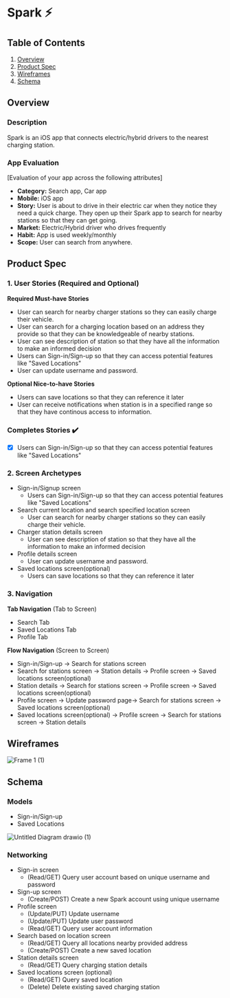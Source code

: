 
# Spark ⚡️

## Table of Contents
1. [Overview](#Overview)
1. [Product Spec](#Product-Spec)
1. [Wireframes](#Wireframes)
2. [Schema](#Schema)

## Overview
### Description
Spark is an iOS app that connects electric/hybrid drivers to the nearest charging station.

### App Evaluation
[Evaluation of your app across the following attributes]
- **Category:** Search app, Car app
- **Mobile:** iOS app
- **Story:** User is about to drive in their electric car when they notice they need a quick charge. They open up their Spark app to search for nearby stations so that they can get going.
- **Market:** Electric/Hybrid driver who drives frequently
- **Habit:** App is used weekly/monthly
- **Scope:** User can search from anywhere.

## Product Spec

### 1. User Stories (Required and Optional)

**Required Must-have Stories**

* User can search for nearby charger stations so they can easily charge their vehicle.
* User can search for a charging location based on an address they provide so that they can be knowledgeable of nearby stations.
* User can see description of station so that they have all the information to make an informed decision
* Users can Sign-in/Sign-up so that they can access potential features like "Saved Locations"
* User can update username and password.

**Optional Nice-to-have Stories**

* Users can save locations so that they can reference it later
* User can receive notifications when station is in a specified range so that they have continous access to information.

### Completes Stories ✔️
* [X] Users can Sign-in/Sign-up so that they can access potential features like "Saved Locations"

### 2. Screen Archetypes

* Sign-in/Signup screen
   * Users can Sign-in/Sign-up so that they can access potential features like "Saved Locations"
* Search current location and search specified location screen
   * User can search for nearby charger stations so they can easily charge their vehicle.
 * Charger station details screen
   * User can see description of station so that they have all the information to make an informed decision
 * Profile details screen
   * User can update username and password. 
 * Saved locations screen(optional)
   * Users can save locations so that they can reference it later
  
### 3. Navigation

**Tab Navigation** (Tab to Screen)

* Search Tab
* Saved Locations Tab
* Profile Tab

**Flow Navigation** (Screen to Screen)

* Sign-in/Sign-up -> Search for stations screen
* Search for stations screen -> Station details -> Profile screen -> Saved locations screen(optional)
* Station details -> Search for stations screen -> Profile screen -> Saved locations screen(optional)
* Profile screen -> Update password page->  Search for stations screen -> Saved locations screen(optional)
* Saved locations screen(optional) -> Profile screen -> Search for stations screen -> Station details

## Wireframes
![Frame 1 (1)](https://user-images.githubusercontent.com/40500769/199324214-54d07e3c-5c30-4c8f-a73c-5c4d3c461e31.png)

## Schema 
### Models
- Sign-in/Sign-up
- Saved Locations

![Untitled Diagram drawio (1)](https://user-images.githubusercontent.com/40500769/199324218-b345f044-0a9a-42b6-a534-fb17ce1d1f72.png)
### Networking
- Sign-in screen
  - (Read/GET) Query user account based on unique username and password
- Sign-up screen
  - (Create/POST) Create a new Spark account using unique username
- Profile screen
  - (Update/PUT) Update username
  - (Update/PUT) Update user password
  - (Read/GET) Query user account information
- Search based on location screen
  - (Read/GET) Query all locations nearby provided address
  - (Create/POST) Create a new saved location
- Station details screen
  - (Read/GET) Query charging station details
- Saved locations screen (optional)
  - (Read/GET) Query saved location
  - (Delete) Delete existing saved charging station
